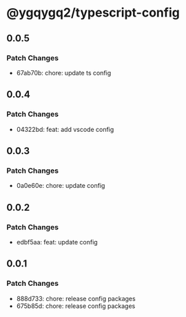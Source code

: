 # @ygqygq2/typescript-config

## 0.0.5

### Patch Changes

- 67ab70b: chore: update ts config

## 0.0.4

### Patch Changes

- 04322bd: feat: add vscode config

## 0.0.3

### Patch Changes

- 0a0e60e: chore: update config

## 0.0.2

### Patch Changes

- edbf5aa: feat: update config

## 0.0.1

### Patch Changes

- 888d733: chore: release config packages
- 675b85d: chore: release config packages
